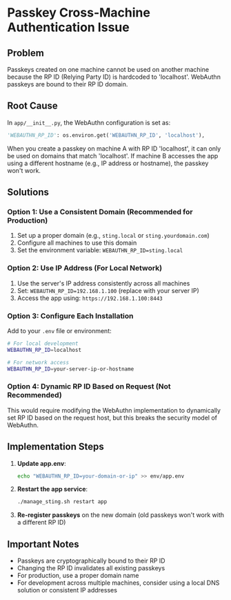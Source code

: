 # Passkey Cross-Machine Authentication Issue

## Problem
Passkeys created on one machine cannot be used on another machine because the RP ID (Relying Party ID) is hardcoded to 'localhost'. WebAuthn passkeys are bound to their RP ID domain.

## Root Cause
In `app/__init__.py`, the WebAuthn configuration is set as:
```python
'WEBAUTHN_RP_ID': os.environ.get('WEBAUTHN_RP_ID', 'localhost'),
```

When you create a passkey on machine A with RP ID 'localhost', it can only be used on domains that match 'localhost'. If machine B accesses the app using a different hostname (e.g., IP address or hostname), the passkey won't work.

## Solutions

### Option 1: Use a Consistent Domain (Recommended for Production)
1. Set up a proper domain (e.g., `sting.local` or `sting.yourdomain.com`)
2. Configure all machines to use this domain
3. Set the environment variable: `WEBAUTHN_RP_ID=sting.local`

### Option 2: Use IP Address (For Local Network)
1. Use the server's IP address consistently across all machines
2. Set: `WEBAUTHN_RP_ID=192.168.1.100` (replace with your server IP)
3. Access the app using: `https://192.168.1.100:8443`

### Option 3: Configure Each Installation
Add to your `.env` file or environment:
```bash
# For local development
WEBAUTHN_RP_ID=localhost

# For network access
WEBAUTHN_RP_ID=your-server-ip-or-hostname
```

### Option 4: Dynamic RP ID Based on Request (Not Recommended)
This would require modifying the WebAuthn implementation to dynamically set RP ID based on the request host, but this breaks the security model of WebAuthn.

## Implementation Steps

1. **Update app.env**:
   ```bash
   echo "WEBAUTHN_RP_ID=your-domain-or-ip" >> env/app.env
   ```

2. **Restart the app service**:
   ```bash
   ./manage_sting.sh restart app
   ```

3. **Re-register passkeys** on the new domain (old passkeys won't work with a different RP ID)

## Important Notes
- Passkeys are cryptographically bound to their RP ID
- Changing the RP ID invalidates all existing passkeys
- For production, use a proper domain name
- For development across multiple machines, consider using a local DNS solution or consistent IP addresses